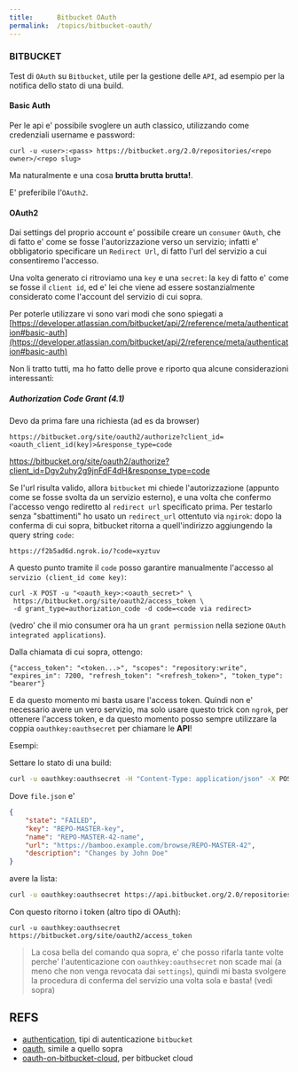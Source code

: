 ```yaml
---
title:      Bitbucket OAuth
permalink:  /topics/bitbucket-oauth/
---
```



### BITBUCKET


Test di `OAuth` su `Bitbucket`, utile per la gestione delle `API`, ad esempio per la notifica dello stato di una build.


#### Basic Auth

Per le api e' possibile svoglere un auth classico, utilizzando come credenziali username e password:


````
curl -u <user>:<pass> https://bitbucket.org/2.0/repositories/<repo owner>/<repo slug>
````

Ma naturalmente e una cosa __brutta brutta brutta!__.

E' preferibile l'`OAuth2`.


#### OAuth2

Dai settings del proprio account e' possibile creare un `consumer` `OAuth`, 
che di fatto e' come se fosse l'autorizzazione verso un servizio; infatti e' obbligatorio specificare un `Redirect Url`,
di fatto l'url del servizio a cui consentiremo l'accesso.

Una volta generato ci ritroviamo una `key` e una `secret`: la `key` di fatto e' come se fosse il `client id`,
ed e' lei che viene ad essere sostanzialmente considerato come l'account del servizio di cui sopra. 

Per poterle utilizzare vi sono vari modi che sono spiegati a 
[https://developer.atlassian.com/bitbucket/api/2/reference/meta/authentication#basic-auth](https://developer.atlassian.com/bitbucket/api/2/reference/meta/authentication#basic-auth)

Non li tratto tutti, ma ho fatto delle prove e riporto qua alcune considerazioni interessanti:

##### Authorization Code Grant (4.1)

Devo da prima fare una richiesta (ad es da browser)

````
https://bitbucket.org/site/oauth2/authorize?client_id=<oauth_client_id(key)>&response_type=code
````

https://bitbucket.org/site/oauth2/authorize?client_id=Dgv2uhy2g9jnFdF4dH&response_type=code

Se l'url risulta valido, allora `bitbucket` mi chiede l'autorizzazione (appunto come se fosse svolta da un servizio esterno),
e una volta che confermo l'accesso vengo rediretto al `redirect url` specificato prima. 
Per testarlo senza "sbattimenti" ho usato un `redirect_url` ottentuto via `ngirok`: dopo la conferma di cui sopra, 
bitbucket ritorna a quell'indirizzo aggiungendo la query string `code`:

````
https://f2b5ad6d.ngrok.io/?code=xyztuv
````

A questo punto tramite il `code` posso garantire manualmente l'accesso al `servizio (client_id come key)`: 

 ````
curl -X POST -u "<oauth_key>:<oauth_secret>" \
  https://bitbucket.org/site/oauth2/access_token \
  -d grant_type=authorization_code -d code=<code via redirect>
````
(vedro' che il mio consumer ora ha un `grant permission` nella sezione `OAuth integrated applications`).

Dalla chiamata di cui sopra, ottengo:

````
{"access_token": "<token...>", "scopes": "repository:write", "expires_in": 7200, "refresh_token": "<refresh_token>", "token_type": "bearer"}
````

E da questo momento mi basta usare l'access token. Quindi non e' necessario avere un vero servizio, ma solo usare questo trick con `ngrok`,
per ottenere l'access token, e da questo momento posso sempre utilizzare la coppia `oauthkey:oauthsecret` per chiamare le **API**!

Esempi:


Settare lo stato di una build:

````bash
curl -u oauthkey:oauthsecret -H "Content-Type: application/json" -X POST https://api.bitbucket.org/2.0/repositories/<user>/<repo>/commit/e7727901c82798268ba9418af99465194d8c91ac/statuses/build -d @file.json
````

Dove `file.json` e'

````json
{
    "state": "FAILED",
    "key": "REPO-MASTER-key",
    "name": "REPO-MASTER-42-name",
    "url": "https://bamboo.example.com/browse/REPO-MASTER-42",
    "description": "Changes by John Doe"
}
````

avere la lista:

````bash
curl -u oauthkey:oauthsecret https://api.bitbucket.org/2.0/repositories/<user>/<repo>
````

Con questo ritorno i token (altro tipo di OAuth):

````
curl -u oauthkey:oauthsecret https://bitbucket.org/site/oauth2/access_token
````

> La cosa bella del comando qua sopra, e' che posso rifarla tante volte perche' l'autenticazione con `oauthkey:oauthsecret`
> non scade mai (a meno che non venga revocata dai `settings`), quindi mi basta svolgere la procedura di conferma del servizio
> una volta sola e basta!  (vedi sopra)


REFS
----

- [authentication](https://developer.atlassian.com/bitbucket/api/2/reference/meta/authentication#basic-auth), tipi di autenticazione `bitbucket`
- [oauth](https://developer.atlassian.com/cloud/bitbucket/oauth-2/?utm_source=%2Fstatic%2Fbitbucket%2Fconcepts%2Foauth2.html&utm_medium=302), simile a quello sopra
- [oauth-on-bitbucket-cloud](https://confluence.atlassian.com/bitbucket/oauth-on-bitbucket-cloud-238027431.html), per bitbucket cloud



